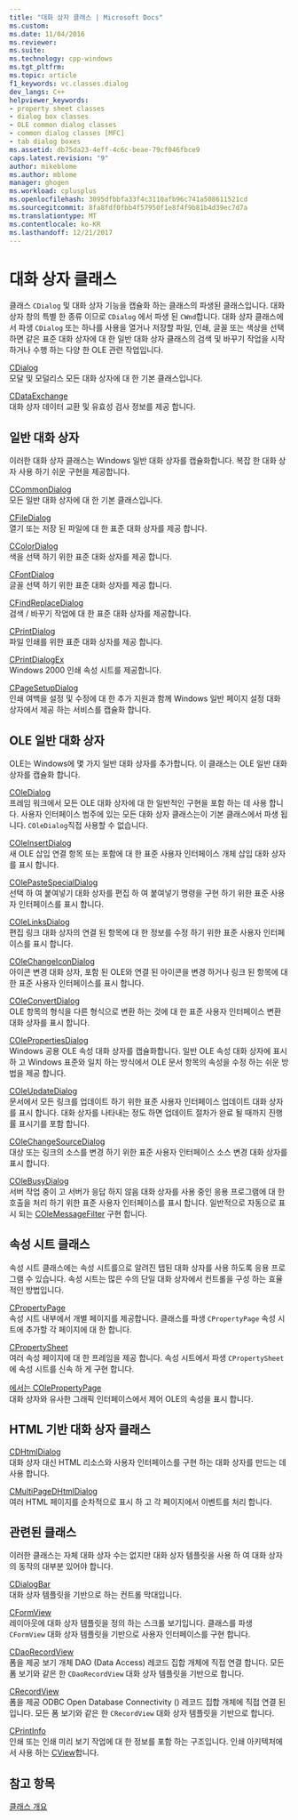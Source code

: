 ```yaml
---
title: "대화 상자 클래스 | Microsoft Docs"
ms.custom: 
ms.date: 11/04/2016
ms.reviewer: 
ms.suite: 
ms.technology: cpp-windows
ms.tgt_pltfrm: 
ms.topic: article
f1_keywords: vc.classes.dialog
dev_langs: C++
helpviewer_keywords:
- property sheet classes
- dialog box classes
- OLE common dialog classes
- common dialog classes [MFC]
- tab dialog boxes
ms.assetid: db75da23-4eff-4c6c-beae-79cf046fbce9
caps.latest.revision: "9"
author: mikeblome
ms.author: mblome
manager: ghogen
ms.workload: cplusplus
ms.openlocfilehash: 3095dfbbfa33f4c3110afb96c741a508611521cd
ms.sourcegitcommit: 8fa8fdf0fbb4f57950f1e8f4f9b81b4d39ec7d7a
ms.translationtype: MT
ms.contentlocale: ko-KR
ms.lasthandoff: 12/21/2017
---
```

# <a name="dialog-box-classes"></a>대화 상자 클래스
클래스 `CDialog` 및 대화 상자 기능을 캡슐화 하는 클래스의 파생된 클래스입니다. 대화 상자 창의 특별 한 종류 이므로 `CDialog` 에서 파생 된 `CWnd`합니다. 대화 상자 클래스에서 파생 `CDialog` 또는 하나를 사용을 열거나 저장할 파일, 인쇄, 글꼴 또는 색상을 선택 하면 같은 표준 대화 상자에 대 한 일반 대화 상자 클래스의 검색 및 바꾸기 작업을 시작 하거나 수행 하는 다양 한 OLE 관련 작업입니다.  
  
 [CDialog](../mfc/reference/cdialog-class.md)  
 모달 및 모덜리스 모든 대화 상자에 대 한 기본 클래스입니다.  
  
 [CDataExchange](../mfc/reference/cdataexchange-class.md)  
 대화 상자 데이터 교환 및 유효성 검사 정보를 제공 합니다.  
  
## <a name="common-dialogs"></a>일반 대화 상자  
 이러한 대화 상자 클래스는 Windows 일반 대화 상자를 캡슐화합니다. 복잡 한 대화 상자 사용 하기 쉬운 구현을 제공합니다.  
  
 [CCommonDialog](../mfc/reference/ccommondialog-class.md)  
 모든 일반 대화 상자에 대 한 기본 클래스입니다.  
  
 [CFileDialog](../mfc/reference/cfiledialog-class.md)  
 열기 또는 저장 된 파일에 대 한 표준 대화 상자를 제공 합니다.  
  
 [CColorDialog](../mfc/reference/ccolordialog-class.md)  
 색을 선택 하기 위한 표준 대화 상자를 제공 합니다.  
  
 [CFontDialog](../mfc/reference/cfontdialog-class.md)  
 글꼴 선택 하기 위한 표준 대화 상자를 제공 합니다.  
  
 [CFindReplaceDialog](../mfc/reference/cfindreplacedialog-class.md)  
 검색 / 바꾸기 작업에 대 한 표준 대화 상자를 제공합니다.  
  
 [CPrintDialog](../mfc/reference/cprintdialog-class.md)  
 파일 인쇄를 위한 표준 대화 상자를 제공 합니다.  
  
 [CPrintDialogEx](../mfc/reference/cprintdialogex-class.md)  
 Windows 2000 인쇄 속성 시트를 제공합니다.  
  
 [CPageSetupDialog](../mfc/reference/cpagesetupdialog-class.md)  
 인쇄 여백을 설정 및 수정에 대 한 추가 지원과 함께 Windows 일반 페이지 설정 대화 상자에서 제공 하는 서비스를 캡슐화 합니다.  
  
## <a name="ole-common-dialogs"></a>OLE 일반 대화 상자  
 OLE는 Windows에 몇 가지 일반 대화 상자를 추가합니다. 이 클래스는 OLE 일반 대화 상자를 캡슐화 합니다.  
  
 [COleDialog](../mfc/reference/coledialog-class.md)  
 프레임 워크에서 모든 OLE 대화 상자에 대 한 일반적인 구현을 포함 하는 데 사용 합니다. 사용자 인터페이스 범주에 있는 모든 대화 상자 클래스는이 기본 클래스에서 파생 됩니다. `COleDialog`직접 사용할 수 없습니다.  
  
 [COleInsertDialog](../mfc/reference/coleinsertdialog-class.md)  
 새 OLE 삽입 연결 항목 또는 포함에 대 한 표준 사용자 인터페이스 개체 삽입 대화 상자를 표시 합니다.  
  
 [COlePasteSpecialDialog](../mfc/reference/colepastespecialdialog-class.md)  
 선택 하 여 붙여넣기 대화 상자를 편집 하 여 붙여넣기 명령을 구현 하기 위한 표준 사용자 인터페이스를 표시 합니다.  
  
 [COleLinksDialog](../mfc/reference/colelinksdialog-class.md)  
 편집 링크 대화 상자의 연결 된 항목에 대 한 정보를 수정 하기 위한 표준 사용자 인터페이스를 표시 합니다.  
  
 [COleChangeIconDialog](../mfc/reference/colechangeicondialog-class.md)  
 아이콘 변경 대화 상자, 포함 된 OLE와 연결 된 아이콘을 변경 하거나 링크 된 항목에 대 한 표준 사용자 인터페이스를 표시 합니다.  
  
 [COleConvertDialog](../mfc/reference/coleconvertdialog-class.md)  
 OLE 항목의 형식을 다른 형식으로 변환 하는 것에 대 한 표준 사용자 인터페이스 변환 대화 상자를 표시 합니다.  
  
 [COlePropertiesDialog](../mfc/reference/colepropertiesdialog-class.md)  
 Windows 공용 OLE 속성 대화 상자를 캡슐화합니다. 일반 OLE 속성 대화 상자에 표시 하 고 Windows 표준와 일치 하는 방식에서 OLE 문서 항목의 속성을 수정 하는 쉬운 방법을 제공 합니다.  
  
 [COleUpdateDialog](../mfc/reference/coleupdatedialog-class.md)  
 문서에서 모든 링크를 업데이트 하기 위한 표준 사용자 인터페이스 업데이트 대화 상자를 표시 합니다. 대화 상자를 나타내는 정도 하면 업데이트 절차가 완료 될 때까지 진행률 표시기를 포함 합니다.  
  
 [COleChangeSourceDialog](../mfc/reference/colechangesourcedialog-class.md)  
 대상 또는 링크의 소스를 변경 하기 위한 표준 사용자 인터페이스 소스 변경 대화 상자를 표시 합니다.  
  
 [COleBusyDialog](../mfc/reference/colebusydialog-class.md)  
 서버 작업 중이 고 서버가 응답 하지 않음 대화 상자를 사용 중인 응용 프로그램에 대 한 호출을 처리 하기 위한 표준 사용자 인터페이스를 표시 합니다. 일반적으로 자동으로 표시 되는 [COleMessageFilter](../mfc/reference/colemessagefilter-class.md) 구현 합니다.  
  
## <a name="property-sheet-classes"></a>속성 시트 클래스  
 속성 시트 클래스에는 속성 시트를으로 알려진 탭된 대화 상자를 사용 하도록 응용 프로그램 수 있습니다. 속성 시트는 많은 수의 단일 대화 상자에서 컨트롤을 구성 하는 효율적인 방법입니다.  
  
 [CPropertyPage](../mfc/reference/cpropertypage-class.md)  
 속성 시트 내부에서 개별 페이지를 제공합니다. 클래스를 파생 `CPropertyPage` 속성 시트에 추가할 각 페이지에 대 한 합니다.  
  
 [CPropertySheet](../mfc/reference/cpropertysheet-class.md)  
 여러 속성 페이지에 대 한 프레임을 제공 합니다. 속성 시트에서 파생 `CPropertySheet` 에 속성 시트를 신속 하 게 구현 합니다.  
  
 [에서는 COlePropertyPage](../mfc/reference/colepropertypage-class.md)  
 대화 상자와 유사한 그래픽 인터페이스에서 제어 OLE의 속성을 표시 합니다.  
  
## <a name="html-based-dialog-classes"></a>HTML 기반 대화 상자 클래스  
 [CDHtmlDialog](../mfc/reference/cdhtmldialog-class.md)  
 대화 상자 대신 HTML 리소스와 사용자 인터페이스를 구현 하는 대화 상자를 만드는 데 사용 합니다.  
  
 [CMultiPageDHtmlDialog](../mfc/reference/cmultipagedhtmldialog-class.md)  
 여러 HTML 페이지를 순차적으로 표시 하 고 각 페이지에서 이벤트를 처리 합니다.  
  
## <a name="related-classes"></a>관련된 클래스  
 이러한 클래스는 자체 대화 상자 수는 없지만 대화 상자 템플릿을 사용 하 여 대화 상자의 동작의 대부분 있어야 합니다.  
  
 [CDialogBar](../mfc/reference/cdialogbar-class.md)  
 대화 상자 템플릿을 기반으로 하는 컨트롤 막대입니다.  
  
 [CFormView](../mfc/reference/cformview-class.md)  
 레이아웃에 대화 상자 템플릿을 정의 하는 스크롤 보기입니다. 클래스를 파생 `CFormView` 대화 상자 템플릿을 기반으로 사용자 인터페이스를 구현 합니다.  
  
 [CDaoRecordView](../mfc/reference/cdaorecordview-class.md)  
 폼을 제공 보기 개체 DAO (Data Access) 레코드 집합 개체에 직접 연결 합니다. 모든 폼 보기와 같은 한 `CDaoRecordView` 대화 상자 템플릿을 기반으로 합니다.  
  
 [CRecordView](../mfc/reference/crecordview-class.md)  
 폼을 제공 ODBC Open Database Connectivity () 레코드 집합 개체에 직접 연결 된입니다. 모든 폼 보기와 같은 한 `CRecordView` 대화 상자 템플릿을 기반으로 합니다.  
  
 [CPrintInfo](../mfc/reference/cprintinfo-structure.md)  
 인쇄 또는 인쇄 미리 보기 작업에 대 한 정보를 포함 하는 구조입니다. 인쇄 아키텍처에서 사용 하는 [CView](../mfc/reference/cview-class.md)합니다.  
  
## <a name="see-also"></a>참고 항목  
 [클래스 개요](../mfc/class-library-overview.md)

